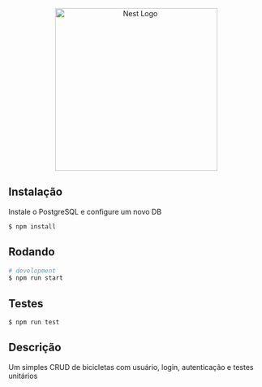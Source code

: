 <p align="center">
  <a href="http://nestjs.com/" target="blank"><img src="https://nestjs.com/img/logo_text.svg" width="320" alt="Nest Logo" /></a>
</p>

[travis-image]: https://api.travis-ci.org/nestjs/nest.svg?branch=master
[travis-url]: https://travis-ci.org/nestjs/nest
[linux-image]: https://img.shields.io/travis/nestjs/nest/master.svg?label=linux
[linux-url]: https://travis-ci.org/nestjs/nest

## Instalação
Instale o PostgreSQL e configure um novo DB
```bash
$ npm install
```

## Rodando

```bash
# development
$ npm run start
```

## Testes

```bash
$ npm run test
```

## Descrição

Um simples CRUD de bicicletas com usuário, login, autenticação e testes unitários
